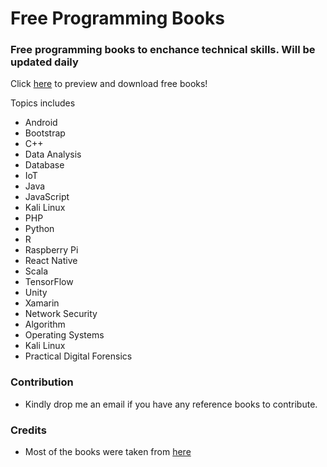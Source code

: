 # Free Programming Books

### Free programming books to enchance technical skills. Will be updated daily 

Click [here](https://app.box.com/v/free-programming-books) to preview and download free books!

Topics includes
* Android
* Bootstrap
* C++
* Data Analysis
* Database
* IoT
* Java
* JavaScript
* Kali Linux
* PHP
* Python
* R
* Raspberry Pi
* React Native
* Scala
* TensorFlow
* Unity
* Xamarin
* Network Security
* Algorithm
* Operating Systems
* Kali Linux
* Practical Digital Forensics

### Contribution 
* Kindly drop me an email if you have any reference books to contribute.

### Credits
* Most of the books were taken from [here](https://www.packtpub.com/packt/offers/free-learning)
